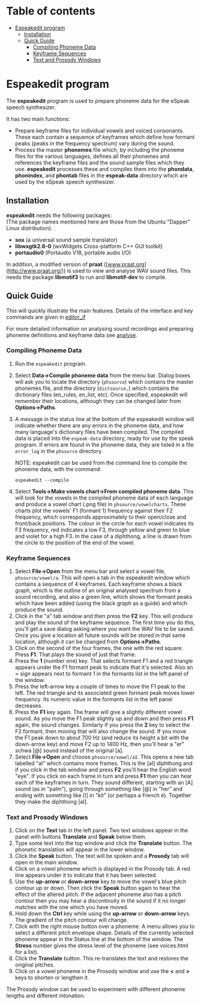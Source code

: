 # Table of contents

  * [Espeakedit program](#espeakedit-program)
    * [Installation](#installation)
    * [Quick Guide](#quick-guide)
      * [Compiling Phoneme Data](#compiling-phoneme-data)
      * [Keyframe Sequences](#keyframe-sequences)
      * [Text and Prosody Windows](#text-and-prosody-windows)

# Espeakedit program

The **espeakedit** program is used to prepare phoneme data for the eSpeak speech synthesizer.

It has two main functions:

*   Prepare keyframe files for individual vowels and voiced consonants. These each contain a sequence of keyframes which define how formant peaks (peaks in the frequency spectrum) vary during the sound.
*   Process the master **phonemes** file which, by including the phoneme files for the various languages, defines all their phonemes and references the keyframe files and the sound sample files which they use. **espeakedit** processes these and compiles them into the **phondata**, **phonindex**, and **phontab** files in the **espeak-data** directory which are used by the eSpeak speech synthesizer.


## Installation

**espeakedit** needs the following packages:  
(The package names mentioned here are those from the Ubuntu "Dapper" Linux distribution).

*   **sox**   (a universal sound sample translator)
*   **libwxgtk2.6-0**   (wxWidgets Cross-platform C++ GUI toolkit)
*   **portaudio0**   (Portaudio V18, portable audio I/O)

In addition, a modified version of **praat** ([www.praat.org](http://www.praat.org/)) is used to view and analyse WAV sound files. This needs the package **libmotif3** to run and **libmotif-dev** to compile.

## Quick Guide

This will quickly illustrate the main features. Details of the interface and key commands are given in [editor_if](editor_if.md)

For more detailed information on analysing sound recordings and preparing phoneme definitions and keyframe data see [analyse](analyse.md). 

### Compiling Phoneme Data

1.  Run the `espeakedit` program.
2.  Select **Data->Compile phoneme data** from the menu bar. Dialog boxes will ask you to locate the directory (`phsource`) which contains the master phonemes file, and the directory (`dictsource,`) which contains the dictionary files (en_rules, en_list, etc). Once specified, espeakedit will remember their locations, although they can be changed later from **Options->Paths**.
3.  A message in the status line at the bottom of the espeakedit window will indicate whether there are any errors in the phoneme data, and how many language's dictionary files have been compiled. The compiled data is placed into the `espeak-data` directory, ready for use by the speak program. If errors are found in the phoneme data, they are listed in a file `error_log` in the `phsource` directory.

    NOTE: espeakedit can be used from the command line to compile the phoneme data, with the command:

    `espeakedit --compile`

5.  Select **Tools->Make vowels chart->From compiled phoneme data**. This will look for the vowels in the compiled phoneme data of each language and produce a vowel chart (.png file) in `phsource/vowelcharts`. These charts plot the vowels' F1 (formant 1) frequency against their F2 frequency, which corresponds approximately to their open/close and front/back positions. The colour in the circle for each vowel indicates its F3 frequency, red indicates a low F3, through yellow and green to blue and violet for a high F3\. In the case of a diphthong, a line is drawn from the circle to the position of the end of the vowel.

### Keyframe Sequences

1.  Select **File->Open** from the menu bar and select a vowel file, `phsource/vowel/a`. This will open a tab in the espeakedit window which contains a sequence of 4 keyframes. Each keyframe shows a black graph, which is the outline of an original analysed spectrum from a sound recording, and also a green line, which shows the formant peaks which have been added (using the black graph as a guide) and which produce the sound.
2.  Click in the "a" tab window and then press the **F2** key. This will produce and play the sound of the keyframe sequence. The first time you do this, you'll get a save dialog asking where you want the WAV file to be saved. Once you give a location all future sounds will be stored in that same location, although it can be changed from **Options->Paths**.
3.  Click on the second of the four frames, the one with the red square. Press **F1**. That plays the sound of just that frame.
4.  Press the **1** (number one) key. That selects formant F1 and a red triangle appears under the F1 formant peak to indicate that it's selected. Also an = sign appears next to formant 1 in the formants list in the left panel of the window.
5.  Press the left-arrow key a couple of times to move the F1 peak to the left. The red triangle and its associated green formant peak moves lower frequency. Its numeric value in the formants list in the left panel decreases.
6.  Press the **F1** key again. The frame will give a slightly different vowel sound. As you move the F1 peak slightly up and down and then press **F1** again, the sound changes. Similarly if you press the **2** key to select the F2 formant, then moving that will also change the sound. If you move the F1 peak down to about 700 Hz (and reduce its height a bit with the down-arrow key) and move F2 up to 1400 Hz, then you'll hear a "er" schwa [@] sound instead of the original [a].
7.  Select **File->Open** and choose `phsource/vowel/aI`. This opens a new tab labelled "aI" which contains more frames. This is the [aI] diphthong and if you click in the tab window and press **F2** you'll hear the English word "eye". If you click on each frame in turn and press **F1** then you can hear each of the keyframes in turn. They sound different, starting with an [A] sound (as in "palm"), going through something like [@] in "her" and ending with something like [I] in "kit" (or perhaps a French é). Together they make the diphthong [aI].

### Text and Prosody Windows

1.  Click on the **Text** tab in the left panel. Two text windows appear in the panel with buttons **Translate** and **Speak** below them.
2.  Type some text into the top window and click the **Translate** button. The phonetic translation will appear in the lower window.
3.  Click the **Speak** button. The text will be spoken and a **Prosody** tab will open in the main window.
4.  Click on a vowel phoneme which is displayed in the Prosody tab. A red line appears under it to indicate that it has been selected.
5.  Use the **up-arrow** or **down-arrow** key to move the vowel's blue pitch contour up or down. Then click the **Speak** button again to hear the effect of the altered pitch. If the adjacent phoneme also has a pitch contour then you may hear a discontinuity in the sound if it no longer matches with the one which you have moved.
6.  Hold down the **Ctrl** key while using the **up-arrow** or **down-arrow** keys. The gradient of the pitch contour will change.
7.  Click with the right mouse button over a phoneme. A menu allows you to select a different pitch envelope shape. Details of the currently selected phoneme appear in the Status line at the bottom of the window. The **Stress** number gives the stress level of the phoneme (see voices.html for a list).
8.  Click the **Translate** button. This re-translates the text and restores the original pitches.
9.  Click on a vowel phoneme in the Prosody window and use the **<** and **>** keys to shorten or lengthen it.

The Prosody window can be used to experiment with different phoneme lengths and different intonation.

